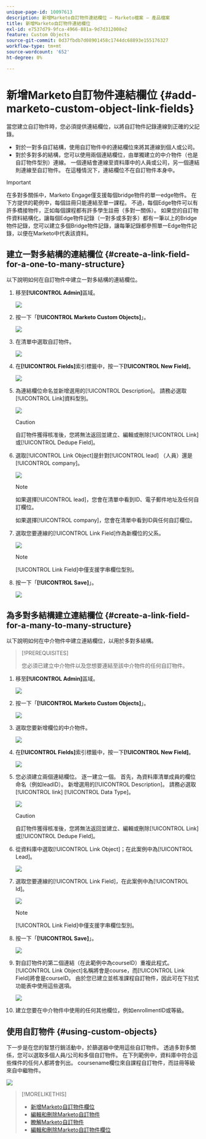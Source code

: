 ```yaml
---
unique-page-id: 10097613
description: 新增Marketo自訂物件連結欄位 — Marketo檔案 — 產品檔案
title: 新增Marketo自訂物件連結欄位
exl-id: e7537d79-9fca-4966-881a-9d7d312008e2
feature: Custom Objects
source-git-commit: 0d37fbdb7d08901458c1744dc68893e155176327
workflow-type: tm+mt
source-wordcount: '652'
ht-degree: 0%

---
```


# 新增Marketo自訂物件連結欄位 {#add-marketo-custom-object-link-fields}

當您建立自訂物件時，您必須提供連結欄位，以將自訂物件記錄連線到正確的父記錄。

* 對於一對多自訂結構，使用自訂物件中的連結欄位來將其連線到個人或公司。
* 對於多對多的結構，您可以使用兩個連結欄位，由單獨建立的中介物件（也是自訂物件型別）連線。 一個連結會連線至資料庫中的人員或公司，另一個連結則連線至自訂物件。 在這種情況下，連結欄位不在自訂物件本身中。

>[!IMPORTANT]
>
>在多對多關係中，Marketo Engage僅支援每個bridge物件的單一edge物件。 在下方提供的範例中，每個註冊只能連結至單一課程。 不過，每個Edge物件可以有許多橋接物件，正如每個課程都有許多學生註冊（多對一關係）。 如果您的自訂物件資料結構化，讓每個Edge物件記錄（一對多或多對多）都有一筆以上的Bridge物件記錄，您可以建立多個Bridge物件記錄，讓每筆記錄都參照單一Edge物件記錄，以便在Marketo中代表該資料。

## 建立一對多結構的連結欄位 {#create-a-link-field-for-a-one-to-many-structure}

以下說明如何在自訂物件中建立一對多結構的連結欄位。

1. 移至&#x200B;**[!UICONTROL Admin]**&#x200B;區域。

   ![](assets/add-marketo-custom-object-link-fields-1.png)

1. 按一下「**[!UICONTROL Marketo Custom Objects]**」。

   ![](assets/add-marketo-custom-object-link-fields-2.png)

1. 在清單中選取自訂物件。

   ![](assets/add-marketo-custom-object-link-fields-3.png)

1. 在&#x200B;**[!UICONTROL Fields]**&#x200B;索引標籤中，按一下&#x200B;**[!UICONTROL New Field]**。

   ![](assets/add-marketo-custom-object-link-fields-4.png)

1. 為連結欄位命名並新增選用的[!UICONTROL Description]。 請務必選取[!UICONTROL Link]資料型別。

   ![](assets/add-marketo-custom-object-link-fields-5.png)

   >[!CAUTION]
   >
   >自訂物件獲得核准後，您將無法返回並建立、編輯或刪除[!UICONTROL Link]或[!UICONTROL Dedupe Field]。

1. 選取[!UICONTROL Link Object]是針對[!UICONTROL lead] （人員）還是[!UICONTROL company]。

   ![](assets/add-marketo-custom-object-link-fields-6.png)

   >[!NOTE]
   >
   >如果選擇[!UICONTROL lead]，您會在清單中看到ID、電子郵件地址及任何自訂欄位。
   >
   >如果選擇[!UICONTROL company]，您會在清單中看到ID與任何自訂欄位。

1. 選取您要連線的[!UICONTROL Link Field]作為新欄位的父系。

   ![](assets/add-marketo-custom-object-link-fields-7.png)

   >[!NOTE]
   >
   >[!UICONTROL Link Field]中僅支援字串欄位型別。

1. 按一下「**[!UICONTROL Save]**」。

   ![](assets/add-marketo-custom-object-link-fields-8.png)

## 為多對多結構建立連結欄位 {#create-a-link-field-for-a-many-to-many-structure}

以下說明如何在中介物件中建立連結欄位，以用於多對多結構。

>[!PREREQUISITES]
>
>您必須已建立中介物件以及您想要連結至該中介物件的任何自訂物件。

1. 移至&#x200B;**[!UICONTROL Admin]**&#x200B;區域。

   ![](assets/add-marketo-custom-object-link-fields-9.png)

1. 按一下「**[!UICONTROL Marketo Custom Objects]**」。

   ![](assets/add-marketo-custom-object-link-fields-10.png)

1. 選取您要新增欄位的中介物件。

   ![](assets/add-marketo-custom-object-link-fields-11.png)

1. 在&#x200B;**[!UICONTROL Fields]**&#x200B;索引標籤中，按一下&#x200B;**[!UICONTROL New Field]**。

   ![](assets/add-marketo-custom-object-link-fields-12.png)

1. 您必須建立兩個連結欄位。 逐一建立一個。 首先，為資料庫清單成員的欄位命名（例如leadID）。 新增選用的[!UICONTROL Description]。 請務必選取[!UICONTROL link] [!UICONTROL Data Type]。

   ![](assets/add-marketo-custom-object-link-fields-13.png)

   >[!CAUTION]
   >
   >自訂物件獲得核准後，您將無法返回並建立、編輯或刪除[!UICONTROL Link]或[!UICONTROL Dedupe Field]。

1. 從資料庫中選取[!UICONTROL Link Object]；在此案例中為[!UICONTROL Lead]。

   ![](assets/add-marketo-custom-object-link-fields-14.png)

1. 選取您要連線的[!UICONTROL Link Field]，在此案例中為[!UICONTROL Id]。

   ![](assets/add-marketo-custom-object-link-fields-15.png)

   >[!NOTE]
   >
   >[!UICONTROL Link Field]中僅支援字串欄位型別。

1. 按一下「**[!UICONTROL Save]**」。

   ![](assets/add-marketo-custom-object-link-fields-16.png)

1. 對自訂物件的第二個連結（在此範例中為courseID）重複此程式。 [!UICONTROL Link Object]名稱將會是course，而[!UICONTROL Link Field]將會是courseID。 由於您已建立並核准課程自訂物件，因此可在下拉式功能表中使用這些選項。

   ![](assets/add-marketo-custom-object-link-fields-17.png)

1. 建立您要在中介物件中使用的任何其他欄位，例如enrollmentID或等級。

## 使用自訂物件 {#using-custom-objects}

下一步是在您的智慧行銷活動中，於篩選器中使用這些自訂物件。 透過多對多關係，您可以選取多個人員/公司和多個自訂物件。 在下列範例中，資料庫中符合這些條件的任何人都將會列出。 coursename欄位來自課程自訂物件，而註冊等級來自中繼物件。

![](assets/add-marketo-custom-object-link-fields-18.png)

>[!MORELIKETHIS]
>
>* [新增Marketo自訂物件欄位](/help/marketo/product-docs/administration/marketo-custom-objects/add-marketo-custom-object-fields.md)
>* [編輯和刪除Marketo自訂物件](/help/marketo/product-docs/administration/marketo-custom-objects/edit-and-delete-a-marketo-custom-object.md)
>* [瞭解Marketo自訂物件](/help/marketo/product-docs/administration/marketo-custom-objects/understanding-marketo-custom-objects.md)
>* [編輯和刪除Marketo自訂物件欄位](/help/marketo/product-docs/administration/marketo-custom-objects/edit-and-delete-marketo-custom-object-fields.md)
